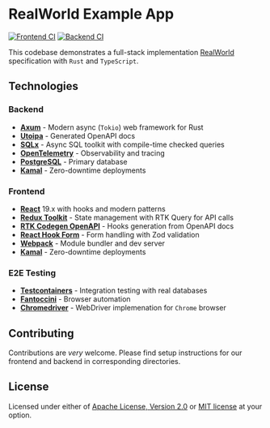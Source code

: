 # RealWorld Example App

[![Frontend CI](https://github.com/rustworthy/realworld-axum-react/actions/workflows/frontend.yaml/badge.svg)](https://github.com/rustworthy/realworld-axum-react/actions/workflows/frontend.yaml)
[![Backend CI](https://github.com/rustworthy/realworld-axum-react/actions/workflows/backend.yaml/badge.svg)](https://github.com/rustworthy/realworld-axum-react/actions/workflows/backend.yaml)

This codebase demonstrates a full-stack implementation [RealWorld] specification
with `Rust` and `TypeScript`.

## Technologies

### Backend

- **[Axum]** - Modern async (`Tokio`) web framework for Rust
- **[Utoipa]** - Generated OpenAPI docs
- **[SQLx]** - Async SQL toolkit with compile-time checked queries
- **[OpenTelemetry]** - Observability and tracing
- **[PostgreSQL]** - Primary database
- **[Kamal]** - Zero-downtime deployments

### Frontend

- **[React]** 19.x with hooks and modern patterns
- **[Redux Toolkit]** - State management with RTK Query for API calls
- **[RTK Codegen OpenAPI]** - Hooks generation from OpenAPI docs
- **[React Hook Form]** - Form handling with Zod validation
- **[Webpack]** - Module bundler and dev server
- **[Kamal]** - Zero-downtime deployments

### E2E Testing

- **[Testcontainers]** - Integration testing with real databases
- **[Fantoccini]** - Browser automation
- **[Chromedriver]** - WebDriver implemenation for `Chrome` browser

## Contributing

Contributions are _very_ welcome. Please find setup instructions for our frontend
and backend in corresponding directories.

## License

Licensed under either of [Apache License, Version 2.0][apache] or [MIT license][mit] at your option.

<!-- Links -->
[RealWorld]: https://github.com/gothinkster/realworld
[Axum]: https://github.com/tokio-rs/axum
[Utoipa]: https://github.com/juhaku/utoipa
[PostgreSQL]: https://www.postgresql.org/
[SQLx]: https://github.com/launchbadge/sqlx
[OpenTelemetry]: https://opentelemetry.io/
[Kamal]: https://kamal-deploy.org/
[React]: https://reactjs.org/
[Redux Toolkit]: https://redux-toolkit.js.org/
[RTK Codegen OpenAPI]: https://redux-toolkit.js.org/rtk-query/usage/code-generation
[React Hook Form]: https://react-hook-form.com/
[Webpack]: https://webpack.js.org/
[Testcontainers]: https://testcontainers.com/
[Fantoccini]: https://github.com/jonhoo/fantoccini
[Chromedriver]: https://developer.chrome.com/docs/chromedriver/downloads
[apache]: https://www.apache.org/licenses/LICENSE-2.0
[mit]: https://opensource.org/licenses/MIT

